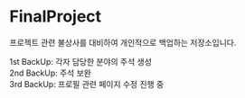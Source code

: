 # FinalProject
프로젝트 관련 불상사를 대비하여 개인적으로 백업하는 저장소입니다.

1st BackUp: 각자 담당한 분야의 주석 생성<br>
2nd BackUp: 주석 보완<br>
3rd BackUp: 프로필 관련 페이지 수정 진행 중